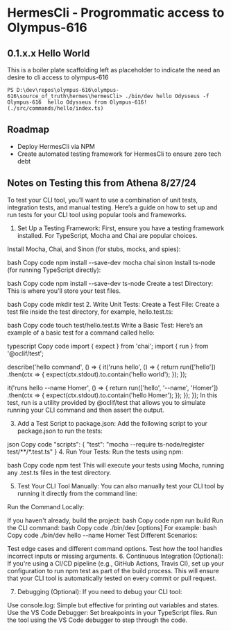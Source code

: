 # HermesCli - Progrommatic access to Olympus-616

## 0.1.x.x Hello World
This is a boiler plate scaffolding left as placeholder to indicate the need an desire to cli access to olympus-616

`
PS D:\dev\repos\olympus-616\olympus-616\source_of_truth\hermes\hermesCli> ./bin/dev hello Odysseus -f Olympus-616 
hello Odysseus from Olympus-616! (./src/commands/hello/index.ts)
`

## Roadmap
- Deploy HermesCli via NPM
- Create automated testing framework for HermesCli to ensure zero tech debt

## Notes on Testing this from Athena 8/27/24
To test your CLI tool, you’ll want to use a combination of unit tests, integration tests, and manual testing. Here’s a guide on how to set up and run tests for your CLI tool using popular tools and frameworks.

1. Set Up a Testing Framework:
First, ensure you have a testing framework installed. For TypeScript, Mocha and Chai are popular choices.

Install Mocha, Chai, and Sinon (for stubs, mocks, and spies):

bash
Copy code
npm install --save-dev mocha chai sinon
Install ts-node (for running TypeScript directly):

bash
Copy code
npm install --save-dev ts-node
Create a test Directory: This is where you’ll store your test files.

bash
Copy code
mkdir test
2. Write Unit Tests:
Create a Test File: Create a test file inside the test directory, for example, hello.test.ts:

bash
Copy code
touch test/hello.test.ts
Write a Basic Test: Here’s an example of a basic test for a command called hello:

typescript
Copy code
import { expect } from 'chai';
import { run } from '@oclif/test';

describe('hello command', () => {
  it('runs hello', () => {
    return run(['hello'])
      .then(ctx => {
        expect(ctx.stdout).to.contain('hello world');
      });
  });

  it('runs hello --name Homer', () => {
    return run(['hello', '--name', 'Homer'])
      .then(ctx => {
        expect(ctx.stdout).to.contain('hello Homer');
      });
  });
});
In this test, run is a utility provided by @oclif/test that allows you to simulate running your CLI command and then assert the output.

3. Add a Test Script to package.json:
Add the following script to your package.json to run the tests:

json
Copy code
"scripts": {
  "test": "mocha --require ts-node/register test/**/*.test.ts"
}
4. Run Your Tests:
Run the tests using npm:

bash
Copy code
npm test
This will execute your tests using Mocha, running any .test.ts files in the test directory.

5. Test Your CLI Tool Manually:
You can also manually test your CLI tool by running it directly from the command line:

Run the Command Locally:

If you haven't already, build the project:
bash
Copy code
npm run build
Run the CLI command:
bash
Copy code
./bin/dev <command> [options]
For example:
bash
Copy code
./bin/dev hello --name Homer
Test Different Scenarios:

Test edge cases and different command options.
Test how the tool handles incorrect inputs or missing arguments.
6. Continuous Integration (Optional):
If you're using a CI/CD pipeline (e.g., GitHub Actions, Travis CI), set up your configuration to run npm test as part of the build process. This will ensure that your CLI tool is automatically tested on every commit or pull request.

7. Debugging (Optional):
If you need to debug your CLI tool:

Use console.log: Simple but effective for printing out variables and states.
Use the VS Code Debugger:
Set breakpoints in your TypeScript files.
Run the tool using the VS Code debugger to step through the code.
